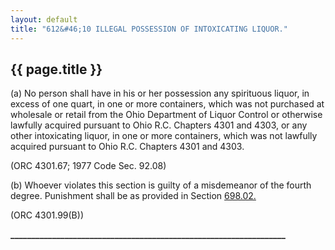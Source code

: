 ```yaml
---
layout: default 
title: "612&#46;10 ILLEGAL POSSESSION OF INTOXICATING LIQUOR."
---
```


{{ page.title }}
----------------

​(a) No person shall have in his or her possession any spirituous
liquor, in excess of one quart, in one or more containers, which was not
purchased at wholesale or retail from the Ohio Department of Liquor
Control or otherwise lawfully acquired pursuant to Ohio R.C. Chapters
4301 and 4303, or any other intoxicating liquor, in one or more
containers, which was not lawfully acquired pursuant to Ohio R.C.
Chapters 4301 and 4303.

(ORC 4301.67; 1977 Code Sec. 92.08)

​(b) Whoever violates this section is guilty of a misdemeanor of the
fourth degree. Punishment shall be as provided in Section
[698.02.](38e2f631.html)

(ORC 4301.99(B))

**\_\_\_\_\_\_\_\_\_\_\_\_\_\_\_\_\_\_\_\_\_\_\_\_\_\_\_\_\_\_\_\_\_\_\_\_\_\_\_\_\_\_\_\_\_\_\_\_\_\_\_\_\_\_\_\_\_\_\_\_\_\_\_\_\_\_**
